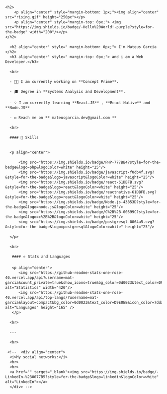    <h2>
        <p align="center" style="margin-bottom: 1px;"><img align="center" src="rising.gif" height="250px"></p>
        <p align="center" style="margin-top: 0px;"> <img  src="https://img.shields.io/badge/-Hello%20World!-purple?style=for-the-badge" width="200"/></p>
    </h2>
      
      <h2 align="center" style=" margin-bottom: 0px;"> I'm Mateus Garcia </h2>
      <h3 align="center" style=" margin-top: 0px;"> and i am a Web Developer.</h3>
      
      <br>
      
      - ​👨‍💻 I am currently working on **Concept Prime**.
      
      - 🎓 Degree in **Systems Analysis and Development**.

      - 💡 I am currently learning **React.JS** , **React Native** and **Node.JS**
      
      - ✉️ Reach me on ** mateusgarcia.dev@gmail.com **
      
      <br>
      
      #### 🚀 Skills
      
      
      <p align="center">
          
          <img src="https://img.shields.io/badge/PHP-777BB4?style=for-the-badge&logo=php&logoColor=white" height="25"/>
          <img src="https://img.shields.io/badge/javascript-f0db4f.svg?&style=for-the-badge&logo=javascript&logoColor=white" height="25"/>
          <img src="https://img.shields.io/badge/react-61DBFB.svg?&style=for-the-badge&logo=react&logoColor=white" height="25"/>
          <img src="https://img.shields.io/badge/reactnative-61DBFB.svg?&style=for-the-badge&logo=react&logoColor=white" height="25"/>
          <img src="https://img.shields.io/badge/Node.js-43853D?style=for-the-badge&logo=node.js&logoColor=white" height="25"/>
          <img src="https://img.shields.io/badge/C%2B%2B-00599C?style=for-the-badge&logo=c%2B%2B&logoColor=white" height="25"/>
          <img src="https://img.shields.io/badge/postgresql-0064a5.svg?&style=for-the-badge&logo=postgresql&logoColor=white" height="25"/>
      
      </p>
      
      <br>
      
       #### ⭐ Stats and Languages
      
       <p align="center">
          <img src="https://github-readme-stats-one-rose-40.vercel.app/api?username=mat-garcia&count_private=true&show_icons=true&bg_color=0d0023&text_color=D9E0EE&icon_color=7dda0c&title_color=c600ff" alt="Statistics" width="420"/> 
          <img src="https://github-readme-stats-one-rose-40.vercel.app/api/top-langs/?username=mat-garcia&layout=compact&bg_color=0d0023&text_color=D9E0EE&icon_color=7dda0c&title_color=c600ff" alt="Languages" height="165" />
       </p>
      
      <br>
      
      ---
      
      <br>
      
     <!--  <div align="center">
      <i>My social networks:</i>
      <br>
      <br>
      <a href="" target="_blank"><img src="https://img.shields.io/badge/-LinkedIn-%230077B5?style=for-the-badge&logo=linkedin&logoColor=white" alt="LinkedIn"></a>
      </div> -->